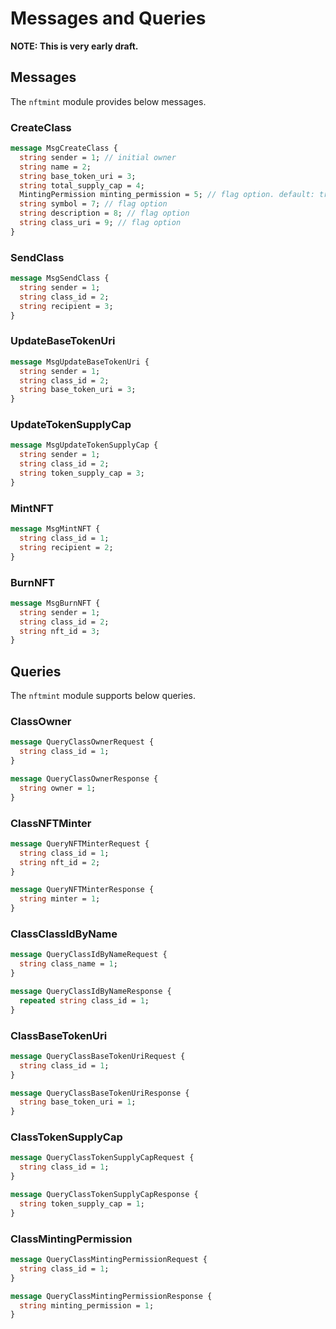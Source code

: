 # Messages and Queries

**NOTE: This is very early draft.**

## Messages

The `nftmint` module provides below messages.

### CreateClass

```protobuf
message MsgCreateClass {
  string sender = 1; // initial owner
  string name = 2;
  string base_token_uri = 3;
  string total_supply_cap = 4;
  MintingPermission minting_permission = 5; // flag option. default: true
  string symbol = 7; // flag option
  string description = 8; // flag option
  string class_uri = 9; // flag option
}
```

### SendClass

```protobuf
message MsgSendClass {
  string sender = 1;
  string class_id = 2;
  string recipient = 3;
}
```

### UpdateBaseTokenUri

```protobuf
message MsgUpdateBaseTokenUri {
  string sender = 1;
  string class_id = 2; 
  string base_token_uri = 3;
}
```

### UpdateTokenSupplyCap

```protobuf
message MsgUpdateTokenSupplyCap {
  string sender = 1;
  string class_id = 2; 
  string token_supply_cap = 3;
}
```

### MintNFT

```protobuf
message MsgMintNFT {
  string class_id = 1;
  string recipient = 2;
}
```

### BurnNFT

```protobuf
message MsgBurnNFT {
  string sender = 1;
  string class_id = 2;
  string nft_id = 3;
}
```

## Queries

The `nftmint` module supports below queries.

### ClassOwner

```protobuf
message QueryClassOwnerRequest {
  string class_id = 1;
}

message QueryClassOwnerResponse {
  string owner = 1;
}
```

### ClassNFTMinter

```protobuf
message QueryNFTMinterRequest {
  string class_id = 1;
  string nft_id = 2;
}

message QueryNFTMinterResponse {
  string minter = 1;
}
```

### ClassClassIdByName

```protobuf
message QueryClassIdByNameRequest {
  string class_name = 1;
}

message QueryClassIdByNameResponse {
  repeated string class_id = 1;
}
```

### ClassBaseTokenUri

```protobuf
message QueryClassBaseTokenUriRequest {
  string class_id = 1;
}

message QueryClassBaseTokenUriResponse {
  string base_token_uri = 1;
}
```

### ClassTokenSupplyCap

```protobuf
message QueryClassTokenSupplyCapRequest {
  string class_id = 1;
}

message QueryClassTokenSupplyCapResponse {
  string token_supply_cap = 1;
}
```

### ClassMintingPermission

```protobuf
message QueryClassMintingPermissionRequest {
  string class_id = 1;
}

message QueryClassMintingPermissionResponse {
  string minting_permission = 1;
}
```
